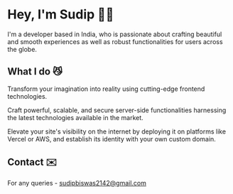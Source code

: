 # Hey, I'm Sudip 👋🏻

I'm a developer based in India, who is passionate about crafting beautiful and smooth experiences as well as robust functionalities for users across the globe. 

## What I do 😼

Transform your imagination into reality using cutting-edge frontend technologies. 

Craft powerful, scalable, and secure server-side functionalities harnessing the latest technologies available in the market.

Elevate your site's visibility on the internet by deploying it on platforms like Vercel or AWS, and establish its identity with your own custom domain.

## Contact ✉️

For any queries - [sudipbiswas2142@gmail.com](mailto:sudipbiswas2142) 
